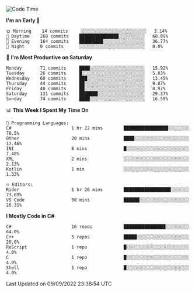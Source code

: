 <!--START_SECTION:waka-->
![Code Time](http://img.shields.io/badge/Code%20Time-815%20hrs%2039%20mins-blue)

**I'm an Early 🐤** 

```text
🌞 Morning    14 commits     ░░░░░░░░░░░░░░░░░░░░░░░░░   3.14% 
🌆 Daytime    268 commits    ███████████████░░░░░░░░░░   60.09% 
🌃 Evening    164 commits    █████████░░░░░░░░░░░░░░░░   36.77% 
🌙 Night      0 commits      ░░░░░░░░░░░░░░░░░░░░░░░░░   0.0%

```
📅 **I'm Most Productive on Saturday** 

```text
Monday       71 commits     ████░░░░░░░░░░░░░░░░░░░░░   15.92% 
Tuesday      26 commits     █░░░░░░░░░░░░░░░░░░░░░░░░   5.83% 
Wednesday    60 commits     ███░░░░░░░░░░░░░░░░░░░░░░   13.45% 
Thursday     44 commits     ██░░░░░░░░░░░░░░░░░░░░░░░   9.87% 
Friday       40 commits     ██░░░░░░░░░░░░░░░░░░░░░░░   8.97% 
Saturday     131 commits    ███████░░░░░░░░░░░░░░░░░░   29.37% 
Sunday       74 commits     ████░░░░░░░░░░░░░░░░░░░░░   16.59%

```


📊 **This Week I Spent My Time On** 

```text
💬 Programming Languages: 
C#                       1 hr 22 mins        █████████████████░░░░░░░░   70.5% 
Other                    20 mins             ████░░░░░░░░░░░░░░░░░░░░░   17.46% 
INI                      8 mins              █░░░░░░░░░░░░░░░░░░░░░░░░   7.48% 
XML                      2 mins              ░░░░░░░░░░░░░░░░░░░░░░░░░   2.13% 
Kotlin                   1 min               ░░░░░░░░░░░░░░░░░░░░░░░░░   1.33%

🔥 Editors: 
Rider                    1 hr 26 mins        ██████████████████░░░░░░░   73.69% 
VS Code                  30 mins             ██████░░░░░░░░░░░░░░░░░░░   26.31%

```

**I Mostly Code in C#** 

```text
C#                       16 repos            ████████████████░░░░░░░░░   64.0% 
C++                      5 repos             █████░░░░░░░░░░░░░░░░░░░░   20.0% 
ReScript                 1 repo              █░░░░░░░░░░░░░░░░░░░░░░░░   4.0% 
C                        1 repo              █░░░░░░░░░░░░░░░░░░░░░░░░   4.0% 
Shell                    1 repo              █░░░░░░░░░░░░░░░░░░░░░░░░   4.0%

```



 Last Updated on 09/09/2022 23:38:54 UTC
<!--END_SECTION:waka-->
